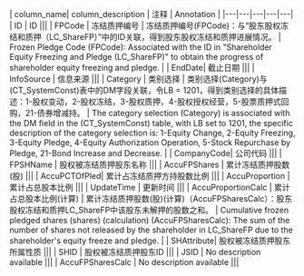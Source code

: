 | column_name| column_description | 注释 | Annotation |
|---|---|---|---|---|
| ID | ID |||
| FPCode | 冻结质押编号 | 冻结质押编号(FPCode)：与“股东股权冻结和质押（LC_ShareFP）”中的ID关联，得到股东股权冻结和质押进展情况。 | Frozen Pledge Code (FPCode): Associated with the ID in "Shareholder Equity Freezing and Pledge (LC_ShareFP)" to obtain the progress of shareholder equity freezing and pledge. |
| EndDate| 截止日期 |||
| InfoSource | 信息来源 |||
| Category | 类别选择 | 类别选择(Category)与(CT_SystemConst)表中的DM字段关联，令LB = 1201，得到类别选择的具体描述：1-股权变动，2-股权冻结，3-股权质押，4-股权授权经营，5-股票质押式回购，21-债券增减持。 | The category selection (Category) is associated with the DM field in the (CT_SystemConst) table, with LB set to 1201, the specific description of the category selection is: 1-Equity Change, 2-Equity Freezing, 3-Equity Pledge, 4-Equity Authorization Operation, 5-Stock Repurchase by Pledge, 21-Bond Increase and Decrease. |
| CompanyCode| 公司代码 |||
| FPSHName | 股权被冻结质押股东名称 |||
| AccuFPShares | 累计冻结质押股数(股) |||
| AccuPCTOfPled| 累计占冻结质押方持股数比例 |||
| AccuProportion | 累计占总股本比例 |||
| UpdateTime | 更新时间 |||
| AccuProportionCalc | 累计占总股本比例(计算) | 累计冻结质押股数(股)(计算)（AccuFPSharesCalc）：股东股权冻结和质押LC_ShareFP中该股东未解押的股数之和。 | Cumulative frozen pledged shares (shares) (calculation) (AccuFPSharesCalc): The sum of the number of shares not released by the shareholder in LC_ShareFP due to the shareholder's equity freeze and pledge. |
| SHAttribute| 股权被冻结质押股东所属性质 |||
| SHID | 股权被冻结质押股东ID |||
| JSID | No description available |||
| AccuFPSharesCalc | No description available |||